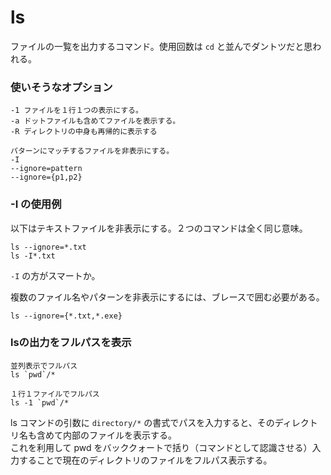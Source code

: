 # ls

ファイルの一覧を出力するコマンド。使用回数は `cd` と並んでダントツだと思われる。

### 使いそうなオプション

	-1 ファイルを１行１つの表示にする。  
	-a ドットファイルも含めてファイルを表示する。
	-R ディレクトリの中身も再帰的に表示する

	パターンにマッチするファイルを非表示にする。
	-I
	--ignore=pattern
	--ignore={p1,p2}

### -I の使用例 

以下はテキストファイルを非表示にする。２つのコマンドは全く同じ意味。

	ls --ignore=*.txt
	ls -I*.txt

`-I` の方がスマートか。

複数のファイル名やパターンを非表示にするには、ブレースで囲む必要がある。

	ls --ignore={*.txt,*.exe}

### lsの出力をフルパスを表示

	並列表示でフルパス
	ls `pwd`/*
	
	１行１ファイルでフルパス
	ls -1 `pwd`/*

ls コマンドの引数に `directory/*` の書式でパスを入力すると、そのディレクトリ名も含めて内部のファイルを表示する。  
これを利用して pwd をバッククォートで括り（コマンドとして認識させる）入力することで現在のディレクトリのファイルをフルパス表示する。